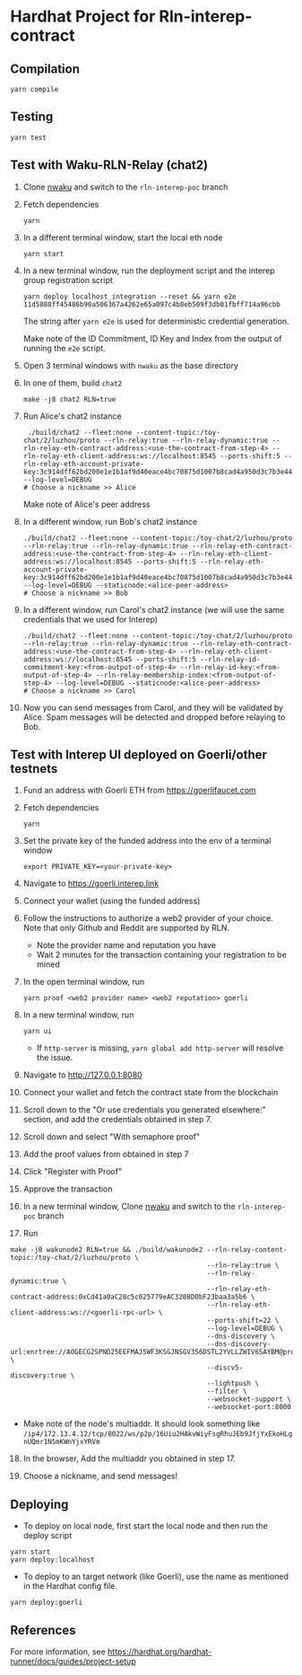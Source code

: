 # Hardhat Project for Rln-interep-contract

## Compilation

```shell
yarn compile
```

## Testing

```shell
yarn test
```

## Test with Waku-RLN-Relay (chat2)

1. Clone [nwaku](https://github.com/waku-org/nwaku) and switch to the `rln-interep-poc` branch

2. Fetch dependencies

   ```shell
   yarn
   ```

3. In a different terminal window, start the local eth node

   ```shell
   yarn start
   ```

4. In a new terminal window, run the deployment script and the interep group registration script

   ```shell
   yarn deploy localhost_integration --reset && yarn e2e 11d5888ff45486b90a506367a4262e65a097c4b8eb509f3db01fbff714a96cbb
   ```

   The string after `yarn e2e` is used for deterministic credential generation.

   Make note of the ID Commitment, ID Key and Index from the output of running the `e2e` script.

5. Open 3 terminal windows with `nwaku` as the base directory

6. In one of them, build `chat2`

   ```shell
   make -j8 chat2 RLN=true
   ```

7. Run Alice's chat2 instance

   ```shell
    ./build/chat2 --fleet:none --content-topic:/toy-chat/2/luzhou/proto --rln-relay:true --rln-relay-dynamic:true --rln-relay-eth-contract-address:<use-the-contract-from-step-4> --rln-relay-eth-client-address:ws://localhost:8545 --ports-shift:5 --rln-relay-eth-account-private-key:3c914dff62bd200e1e1b1af9d40eace4bc70875d1007b8cad4a950d3c7b3e442 --log-level=DEBUG
   # Choose a nickname >> Alice
   ```

   Make note of Alice's peer address

8. In a different window, run Bob's chat2 instance

   ```shell
   ./build/chat2 --fleet:none --content-topic:/toy-chat/2/luzhou/proto --rln-relay:true --rln-relay-dynamic:true --rln-relay-eth-contract-address:<use-the-contract-from-step-4> --rln-relay-eth-client-address:ws://localhost:8545 --ports-shift:5 --rln-relay-eth-account-private-key:3c914dff62bd200e1e1b1af9d40eace4bc70875d1007b8cad4a950d3c7b3e442 --log-level=DEBUG --staticnode:<alice-peer-address>
   # Choose a nickname >> Bob
   ```

9. In a different window, run Carol's chat2 instance (we will use the same credentials that we used for Interep)

   ```shell
   ./build/chat2 --fleet:none --content-topic:/toy-chat/2/luzhou/proto --rln-relay:true --rln-relay-dynamic:true --rln-relay-eth-contract-address:<use-the-contract-from-step-4> --rln-relay-eth-client-address:ws://localhost:8545 --ports-shift:5 --rln-relay-id-commitment-key:<from-output-of-step-4> --rln-relay-id-key:<from-output-of-step-4> --rln-relay-membership-index:<from-output-of-step-4> --log-level=DEBUG --staticnode:<alice-peer-address>
   # Choose a nickname >> Carol
   ```

10. Now you can send messages from Carol, and they will be validated by Alice. Spam messages will be detected and dropped before relaying to Bob.

## Test with Interep UI deployed on Goerli/other testnets

1. Fund an address with Goerli ETH from https://goerlifaucet.com

2. Fetch dependencies

   ```shell
   yarn
   ```

3. Set the private key of the funded address into the env of a terminal window

   ```shell
   export PRIVATE_KEY=<your-private-key>
   ```

4. Navigate to https://goerli.interep.link

5. Connect your wallet (using the funded address)

6. Follow the instructions to authorize a web2 provider of your choice. Note that only Github and Reddit are supported by RLN.

   - Note the provider name and reputation you have
   - Wait 2 minutes for the transaction containing your registration to be mined

7. In the open terminal window, run

   ```shell
   yarn proof <web2 provider name> <web2 reputation> goerli
   ```

8. In a new terminal window, run

   ```
   yarn ui
   ```

   - If `http-server` is missing, `yarn global add http-server` will resolve the issue.

9. Navigate to http://127.0.0.1:8080

10. Connect your wallet and fetch the contract state from the blockchain

11. Scroll down to the "Or use credentials you generated elsewhere:" section, and add the credentials obtained in step 7.

12. Scroll down and select "With semaphore proof"

13. Add the proof values from obtained in step 7

14. Click "Register with Proof"

15. Approve the transaction

16. In a new terminal window, Clone [nwaku](https://github.com/waku-org/nwaku) and switch to the `rln-interep-poc` branch

17. Run

```shell
make -j8 wakunode2 RLN=true && ./build/wakunode2 --rln-relay-content-topic:/toy-chat/2/luzhou/proto \
                                                 --rln-relay:true \
                                                 --rln-relay-dynamic:true \
                                                 --rln-relay-eth-contract-address:0xCd41a0aC28c5c025779eAC3208D0bF23baa3a5b6 \
                                                 --rln-relay-eth-client-address:ws://<goerli-rpc-url> \
                                                 --ports-shift=22 \
                                                 --log-level=DEBUG \
                                                 --dns-discovery \
                                                 --dns-discovery-url:enrtree://AOGECG2SPND25EEFMAJ5WF3KSGJNSGV356DSTL2YVLLZWIV6SAYBM@prod.waku.nodes.status.im \
                                                 --discv5-discovery:true \
                                                 --lightpush \
                                                 --filter \
                                                 --websocket-support \
                                                 --websocket-port:8000
```

- Make note of the node's multiaddr. It should look something like `/ip4/172.13.4.12/tcp/8022/ws/p2p/16Uiu2HAkvWiyFsgRhuJEb9JfjYxEkoHLgnUQmr1N5mKWnYjxYRVm`

18. In the browser, Add the multiaddr you obtained in step 17.

19. Choose a nickname, and send messages!

## Deploying

- To deploy on local node, first start the local node and then run the deploy script

```shell
yarn start
yarn deploy:localhost
```

- To deploy to an target network (like Goerli), use the name as mentioned in the Hardhat config file.

```shell
yarn deploy:goerli
```

## References

For more information, see https://hardhat.org/hardhat-runner/docs/guides/project-setup
